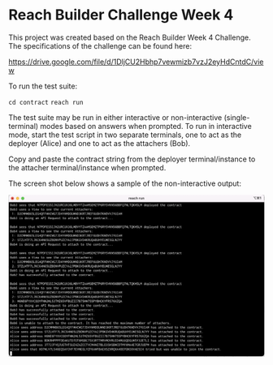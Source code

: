 # Reach Builder Challenge Week 4

This project was created based on the Reach Builder Week 4 Challenge.
The specifications of the challenge can be found here:

https://drive.google.com/file/d/1DljCU2Hbhp7vewmizb7vzJ2eyHdCntdC/view

To run the test suite:

`cd contract`
`reach run`

The test suite may be run in either interactive
or non-interactive (single-terminal) modes
based on answers when prompted.
To run in interactive mode,
start the test script in two separate terminals,
one to act as the deployer (Alice)
and one to act as the attachers (Bob).

Copy and paste the contract string from the deployer terminal/instance
to the attacher terminal/instance when prompted.

The screen shot below shows a sample of the non-interactive output:

![Screenshot of program terminal output](assets/screenshot.png?raw=true "Screenshot of program terminal output")
